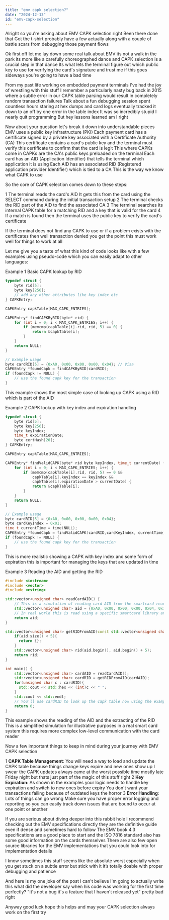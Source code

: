 ```yaml
---
title: "emv capk selection?"
date: "2024-12-13"
id: "emv-capk-selection"
---
```


Alright so you're asking about EMV CAPK selection right Been there done that Got the t-shirt probably have a few actually along with a couple of battle scars from debugging those payment flows

Ok first off let me lay down some real talk about EMV its not a walk in the park its more like a carefully choreographed dance and CAPK selection is a crucial step in that dance Its what lets the terminal figure out which public key to use for verifying the card's signature and trust me if this goes sideways you're going to have a bad time

From my past life working on embedded payment terminals I've had the joy of wrestling with this stuff I remember a particularly nasty bug back in 2015 where a subtle error in our CAPK table parsing would result in completely random transaction failures Talk about a fun debugging session spent countless hours staring at hex dumps and card logs eventually tracked it down to an off by one error in the table index It was so incredibly stupid I nearly quit programming But hey lessons learned am I right

Now about your question let's break it down into understandable pieces EMV uses a public key infrastructure (PKI) Each payment card has a certificate signed by a private key associated with a Certificate Authority (CA) This certificate contains a card's public key and the terminal must verify this certificate to confirm that the card is legit This where CAPKs come in CAPKs are the CA's public keys preloaded on the terminal Each card has an AID (Application Identifier) that tells the terminal which application it is using Each AID has an associated RID (Registered application provider Identifier) which is tied to a CA This is the way we know what CAPK to use

So the core of CAPK selection comes down to these steps:

1 The terminal reads the card's AID It gets this from the card using the SELECT command during the initial transaction setup
2 The terminal checks the RID part of the AID to find the associated CA
3 The terminal searches its internal CAPK table for a matching RID and a key that is valid for the card
4 If a match is found then the terminal uses the public key to verify the card's certificate

If the terminal does not find any CAPK to use or if a problem exists with the certificates then well transaction denied you get the point this must work well for things to work at all

Let me give you a taste of what this kind of code looks like with a few examples using pseudo-code which you can easily adapt to other languages:

Example 1 Basic CAPK lookup by RID

```c
typedef struct {
    byte rid[5];
    byte key[256];
    // add any other attributes like key index etc
} CAPKEntry;

CAPKEntry capkTable[MAX_CAPK_ENTRIES];

CAPKEntry* findCAPKByRID(byte* rid) {
    for (int i = 0; i < MAX_CAPK_ENTRIES; i++) {
        if (memcmp(capkTable[i].rid, rid, 5) == 0) {
            return &capkTable[i];
        }
    }
    return NULL;
}

// Example usage
byte cardRID[5] = {0xA0, 0x00, 0x00, 0x00, 0x04}; // Visa
CAPKEntry *foundCapk = findCAPKByRID(cardRID);
if (foundCapk != NULL) {
    // use the found capk key for the transaction
}
```

This example shows the most simple case of looking up CAPK using a RID which is part of the AID

Example 2 CAPK lookup with key index and expiration handling

```c
typedef struct {
    byte rid[5];
    byte key[256];
    byte keyIndex;
    time_t expirationDate;
    byte certHash[20];
} CAPKEntry;

CAPKEntry capkTable[MAX_CAPK_ENTRIES];

CAPKEntry* findValidCAPK(byte* rid byte keyIndex, time_t currentDate) {
    for (int i = 0; i < MAX_CAPK_ENTRIES; i++) {
        if (memcmp(capkTable[i].rid, rid, 5) == 0 &&
            capkTable[i].keyIndex == keyIndex &&
            capkTable[i].expirationDate > currentDate) {
            return &capkTable[i];
        }
    }
    return NULL;
}

// Example usage
byte cardRID[5] = {0xA0, 0x00, 0x00, 0x00, 0x04};
byte cardKeyIndex = 0x01;
time_t currentTime = time(NULL);
CAPKEntry *foundCapk = findValidCAPK(cardRID,cardKeyIndex, currentTime);
if (foundCapk != NULL) {
    // use the found capk key for the transaction
}

```

This is more realistic showing a CAPK with key index and some form of expiration this is important for managing the keys that are updated in time

Example 3 Reading the AID and getting the RID

```cpp
#include <iostream>
#include <vector>
#include <cstring>

std::vector<unsigned char> readCardAID() {
    // This is a simulation of reading card AID from the smartcard reader
    std::vector<unsigned char> aid = {0xA0, 0x00, 0x00, 0x00, 0x04, 0x10, 0x10};
    // In real world this is read using a specific smartcard library and command such as SELECT
    return aid;
}

std::vector<unsigned char> getRIDFromAID(const std::vector<unsigned char>& aid) {
    if(aid.size() < 5){
      return {};
    }
    std::vector<unsigned char> rid(aid.begin(), aid.begin() + 5);
    return rid;
}

int main() {
    std::vector<unsigned char> cardAID = readCardAID();
    std::vector<unsigned char> cardRID = getRIDFromAID(cardAID);
    for(unsigned char c : cardRID){
      std::cout << std::hex << (int)c << " ";
    }
    std::cout << std::endl;
    // You'll use cardRID to look up the capk table now using the example above
    return 0;
}
```

This example shows the reading of the AID and the extracting of the RID This is a simplified simulation for illustrative purposes in a real smart card system this requires more complex low-level communication with the card reader

Now a few important things to keep in mind during your journey with EMV CAPK selection

1 **CAPK Table Management**: You will need a way to load and update the CAPK table because things change keys expire and new ones show up I swear the CAPK updates always came at the worst possible time mostly late Friday night but thats just part of the magic of this stuff right
2 **Key Expiration**: As shown in the examples your logic needs to handle key expiration and switch to new ones before expiry You don't want your transactions failing because of outdated keys the horror
3 **Error Handling**: Lots of things can go wrong Make sure you have proper error logging and reporting so you can easily track down issues that are bound to occur at one point or another

If you are serious about diving deeper into this rabbit hole I recommend checking out the EMV specifications directly they are the definitive guide even if dense and sometimes hard to follow The EMV book 4.3 specifications are a good place to start and the ISO 7816 standard also has some good information on the cards themselves There are also few open source libraries for the EMV implementations that you could look into for implementation details

I know sometimes this stuff seems like the absolute worst especially when you get stuck on a subtle error but stick with it it’s totally doable with proper debugging and patience

And here is my one joke of the post I can't believe I'm going to actually write this what did the developer say when his code was working for the first time perfectly? "It's not a bug it's a feature that I haven't released yet" pretty bad right

Anyway good luck hope this helps and may your CAPK selection always work on the first try
